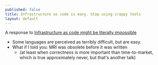 ```yaml
---
published: false
title: Infrastructure as code is easy. Stop using crappy tools
layout: default
---
```



A response to [Infrastructure as code might be literally impossible
](http://blog.packagecloud.io/eng/2015/09/15/automacon-infrastructure-as-code-might-be-literally-impossible/)

 * Some languages are perceived as terribly difficult, but are easy.
 * What if I told you: MRI was obsolete before it was written
   * (at least when correctness is more important than time-to-market, which is true approximately never, but that's another talk)
 
